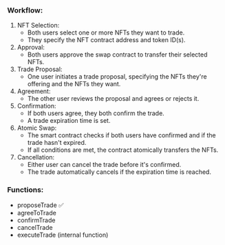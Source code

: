 ### Workflow:

1. NFT Selection:
   - Both users select one or more NFTs they want to trade.
   - They specify the NFT contract address and token ID(s).
1. Approval:
   - Both users approve the swap contract to transfer their selected NFTs.
1. Trade Proposal:
   - One user initiates a trade proposal, specifying the NFTs they're offering and the NFTs they want.
1. Agreement:
   - The other user reviews the proposal and agrees or rejects it.
1. Confirmation:
   - If both users agree, they both confirm the trade.
   - A trade expiration time is set.
1. Atomic Swap:
   - The smart contract checks if both users have confirmed and if the trade hasn't expired.
   - If all conditions are met, the contract atomically transfers the NFTs.
1. Cancellation:
   - Either user can cancel the trade before it's confirmed.
   - The trade automatically cancels if the expiration time is reached.

### Functions:

- proposeTrade ✅
- agreeToTrade
- confirmTrade
- cancelTrade
- executeTrade (internal function)

